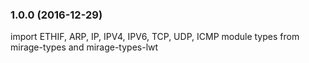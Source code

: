 ### 1.0.0 (2016-12-29)

import ETHIF, ARP, IP, IPV4, IPV6, TCP, UDP, ICMP module types from mirage-types and mirage-types-lwt
